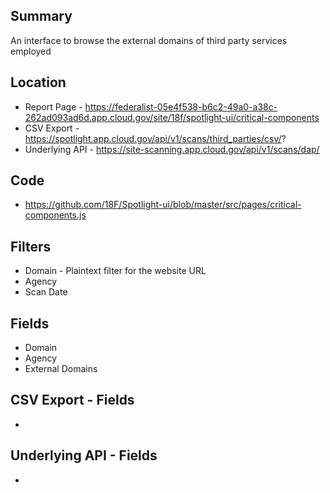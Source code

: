## Summary 

An interface to browse the external domains of third party services employed 

## Location

* Report Page - https://federalist-05e4f538-b6c2-49a0-a38c-262ad093ad6d.app.cloud.gov/site/18f/spotlight-ui/critical-components
* CSV Export - https://spotlight.app.cloud.gov/api/v1/scans/third_parties/csv/?
* Underlying API - https://site-scanning.app.cloud.gov/api/v1/scans/dap/

## Code 

* https://github.com/18F/Spotlight-ui/blob/master/src/pages/critical-components.js

## Filters

* Domain - Plaintext filter for the website URL
* Agency 
* Scan Date 


## Fields 

* Domain 
* Agency
* External Domains 

## CSV Export - Fields

* 


## Underlying API - Fields

* 
